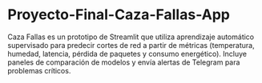 # Proyecto-Final-Caza-Fallas-App
Caza Fallas es un prototipo de Streamlit que utiliza aprendizaje automático supervisado para predecir cortes de red a partir de métricas (temperatura, humedad, latencia, pérdida de paquetes y consumo energético). Incluye paneles de comparación de modelos y envía alertas de Telegram para problemas críticos.
